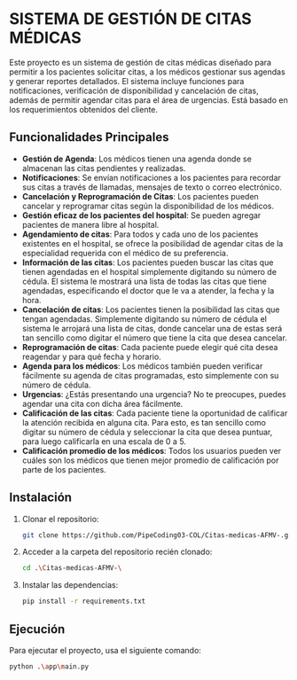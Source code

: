 # SISTEMA DE GESTIÓN DE CITAS MÉDICAS

Este proyecto es un sistema de gestión de citas médicas diseñado para permitir a los pacientes solicitar citas, a los médicos gestionar sus agendas y generar reportes detallados. El sistema incluye funciones para notificaciones, verificación de disponibilidad y cancelación de citas, además de permitir agendar citas para el área de urgencias. Está basado en los requerimientos obtenidos del cliente.

## Funcionalidades Principales

- **Gestión de Agenda**: Los médicos tienen una agenda donde se almacenan las citas pendientes y realizadas.
- **Notificaciones**: Se envían notificaciones a los pacientes para recordar sus citas a través de llamadas, mensajes de texto o correo electrónico.
- **Cancelación y Reprogramación de Citas**: Los pacientes pueden cancelar y reprogramar citas según la disponibilidad de los médicos.
- **Gestión eficaz de los pacientes del hospital**: Se pueden agregar pacientes de manera libre al hospital.
- **Agendamiento de citas**: Para todos y cada uno de los pacientes existentes en el hospital, se ofrece la posibilidad de agendar citas de la especialidad requerida con el médico de su preferencia.
- **Información de las citas**: Los pacientes pueden buscar las citas que tienen agendadas en el hospital simplemente digitando su número de cédula. El sistema le mostrará una lista de todas las citas que tiene agendadas, especificando el doctor que le va a atender, la fecha y la hora.
- **Cancelación de citas**: Los pacientes tienen la posibilidad las citas que tengan agendadas. Simplemente digitando su número de cédula el sistema le arrojará una lista de citas, donde cancelar una de estas será tan sencillo como digitar el número que tiene la cita que desea cancelar.
- **Reprogramación de citas**: Cada paciente puede elegir qué cita desea reagendar y para qué fecha y horario.
- **Agenda para los médicos**: Los médicos también pueden verificar fácilmente su agenda de citas programadas, esto simplemente con su número de cédula.
- **Urgencias**: ¿Estás presentando una urgencia? No te preocupes, puedes agendar una cita con dicha área fácilmente.
- **Calificación de las citas**: Cada paciente tiene la oportunidad de calificar la atención recibida en alguna cita. Para esto, es tan sencillo como digitar su número de cédula y seleccionar la cita que desea puntuar, para luego calificarla en una escala de 0 a 5.
- **Calificación promedio de los médicos**: Todos los usuarios pueden ver cuáles son los médicos que tienen mejor promedio de calificación por parte de los pacientes.



## Instalación
1. Clonar el repositorio:
    ```bash
    git clone https://github.com/PipeCoding03-COL/Citas-medicas-AFMV-.git
    ```
2. Acceder a la carpeta del repositorio recién clonado:
    ```bash
    cd .\Citas-medicas-AFMV-\
    ```
3. Instalar las dependencias:
    ```bash
    pip install -r requirements.txt
    ```

## Ejecución
Para ejecutar el proyecto, usa el siguiente comando:
```bash
python .\app\main.py
```